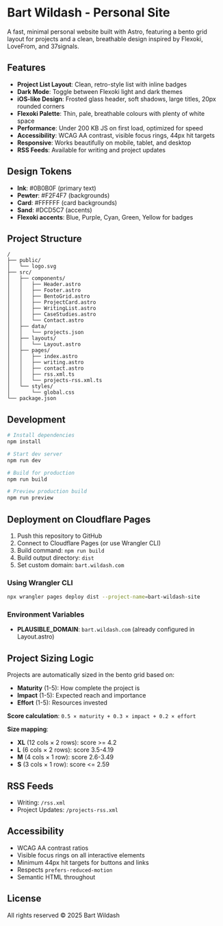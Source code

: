 # Bart Wildash - Personal Site

A fast, minimal personal website built with Astro, featuring a bento grid layout for projects and a clean, breathable design inspired by Flexoki, LoveFrom, and 37signals.

## Features

- **Project List Layout**: Clean, retro-style list with inline badges
- **Dark Mode**: Toggle between Flexoki light and dark themes
- **iOS-like Design**: Frosted glass header, soft shadows, large titles, 20px rounded corners
- **Flexoki Palette**: Thin, pale, breathable colours with plenty of white space
- **Performance**: Under 200 KB JS on first load, optimized for speed
- **Accessibility**: WCAG AA contrast, visible focus rings, 44px hit targets
- **Responsive**: Works beautifully on mobile, tablet, and desktop
- **RSS Feeds**: Available for writing and project updates

## Design Tokens

- **Ink**: #0B0B0F (primary text)
- **Pewter**: #F2F4F7 (backgrounds)
- **Card**: #FFFFFF (card backgrounds)
- **Sand**: #DCD5C7 (accents)
- **Flexoki accents**: Blue, Purple, Cyan, Green, Yellow for badges

## Project Structure

```
/
├── public/
│   └── logo.svg
├── src/
│   ├── components/
│   │   ├── Header.astro
│   │   ├── Footer.astro
│   │   ├── BentoGrid.astro
│   │   ├── ProjectCard.astro
│   │   ├── WritingList.astro
│   │   ├── CaseStudies.astro
│   │   └── Contact.astro
│   ├── data/
│   │   └── projects.json
│   ├── layouts/
│   │   └── Layout.astro
│   ├── pages/
│   │   ├── index.astro
│   │   ├── writing.astro
│   │   ├── contact.astro
│   │   ├── rss.xml.ts
│   │   └── projects-rss.xml.ts
│   └── styles/
│       └── global.css
└── package.json
```

## Development

```bash
# Install dependencies
npm install

# Start dev server
npm run dev

# Build for production
npm run build

# Preview production build
npm run preview
```

## Deployment on Cloudflare Pages

1. Push this repository to GitHub
2. Connect to Cloudflare Pages (or use Wrangler CLI)
3. Build command: `npm run build`
4. Build output directory: `dist`
5. Set custom domain: `bart.wildash.com`

### Using Wrangler CLI

```bash
npx wrangler pages deploy dist --project-name=bart-wildash-site
```

### Environment Variables

- **PLAUSIBLE_DOMAIN**: `bart.wildash.com` (already configured in Layout.astro)

## Project Sizing Logic

Projects are automatically sized in the bento grid based on:
- **Maturity** (1-5): How complete the project is
- **Impact** (1-5): Expected reach and importance
- **Effort** (1-5): Resources invested

**Score calculation**: `0.5 × maturity + 0.3 × impact + 0.2 × effort`

**Size mapping**:
- **XL** (12 cols × 2 rows): score >= 4.2
- **L** (6 cols × 2 rows): score 3.5-4.19
- **M** (4 cols × 1 row): score 2.6-3.49
- **S** (3 cols × 1 row): score <= 2.59

## RSS Feeds

- Writing: `/rss.xml`
- Project Updates: `/projects-rss.xml`

## Accessibility

- WCAG AA contrast ratios
- Visible focus rings on all interactive elements
- Minimum 44px hit targets for buttons and links
- Respects `prefers-reduced-motion`
- Semantic HTML throughout

## License

All rights reserved © 2025 Bart Wildash
